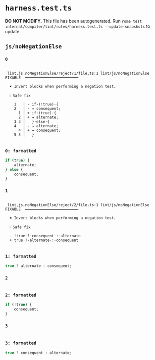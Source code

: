 # `harness.test.ts`

**DO NOT MODIFY**. This file has been autogenerated. Run `rome test internal/compiler/lint/rules/harness.test.ts --update-snapshots` to update.

## `js/noNegationElse`

### `0`

```

 lint,js,noNegationElse/reject/1/file.ts:1 lint/js/noNegationElse  FIXABLE  ━━━━━━━━━━━━━━━━━━━━━━━━

  ✖ Invert blocks when performing a negation test.

  ℹ Safe fix

    1   │ - if·(!true)·{
    2   │ - → consequent;
      1 │ + if·(true)·{
      2 │ + → alternate;
    3 3 │   }·else·{
    4   │ - → alternate;
      4 │ + → consequent;
    5 5 │   }


```

### `0: formatted`

```ts
if (true) {
	alternate;
} else {
	consequent;
}

```

### `1`

```

 lint,js,noNegationElse/reject/2/file.ts:1 lint/js/noNegationElse  FIXABLE  ━━━━━━━━━━━━━━━━━━━━━━━━

  ✖ Invert blocks when performing a negation test.

  ℹ Safe fix

  - !true·?·consequent·:·alternate
  + true·?·alternate·:·consequent


```

### `1: formatted`

```ts
true ? alternate : consequent;

```

### `2`

```

```

### `2: formatted`

```ts
if (!true) {
	consequent;
}

```

### `3`

```

```

### `3: formatted`

```ts
true ? consequent : alternate;

```
